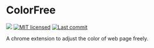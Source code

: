 # ColorFree


[![](https://github.com/GarfieldZHU/ColorFree/workflows/color-free/badge.svg)](https://github.com/GarfieldZHU/ColorFree/actions?query=workflow%3Acolor-free)
[![MIT licensed](https://img.shields.io/github/license/GarfieldZHU/ColorFree)](./LICENSE)
[![Last commit](https://img.shields.io/github/last-commit/GarfieldZHU/ColorFree)](.)



A chrome extension to adjust the color of web page freely.
